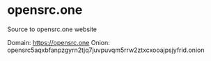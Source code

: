 # opensrc.one
Source to opensrc.one website

Domain: https://opensrc.one
Onion: opensrc5aqxbfanpzgyrn2tjq7juvpuvqm5rrw2ztxcxooajpsjyfrid.onion
